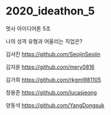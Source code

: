 # 2020_ideathon_5
멋사 아이디어톤 5조 

  나의 성격 유형과 어울리는 직업은?

김서진 <https://github.com/SeojinSeojin>

김지윤 <https://github.com/mery0816>

김가희 <https://github.com/rkgml981105>

정용준 <https://github.com/lucasjeong>

양동석 <https://github.com/YangDongsuk>
